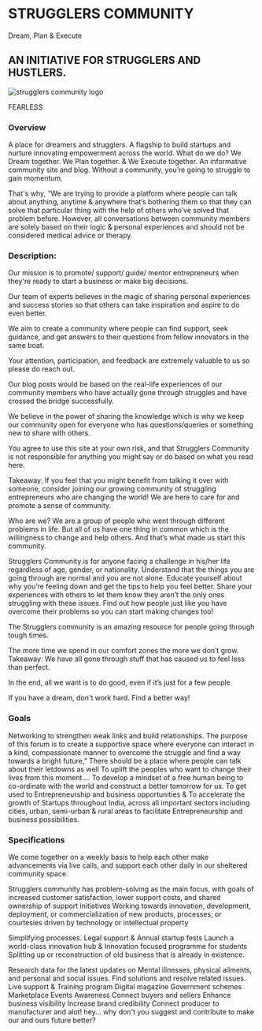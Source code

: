 <h1>STRUGGLERS COMMUNITY</h1>

<caption>Dream, Plan & Execute</caption>

<h2>AN INITIATIVE FOR STRUGGLERS AND HUSTLERS.</h2>


![strugglers community logo](https://github.com/user-attachments/assets/082c5410-f659-4019-be60-ac2f6824e43a)


<author>FEARLESS</author>

<h3>Overview</h3>
<p>A place for dreamers and strugglers.
A flagship to build startups and nurture innovating empowerment across the world.
What do we do?
We Dream together. 
We Plan together. 
&
We Execute together. 
An informative community site and blog. 
Without a community, you’re going to struggle to gain momentum. 

That's why,
“We are trying to provide a platform where people can talk about anything, anytime & anywhere that’s bothering them so that they can solve that particular thing with the help of others who’ve solved that problem before. 
However, all conversations between community members are solely based on their logic & personal experiences and should not be considered medical advice or therapy.
</p>

<h3>Description:</h3> 
<p>Our mission is to promote/ support/ guide/ mentor entrepreneurs when they're ready to start a business or make big decisions.

Our team of experts believes in the magic of sharing personal experiences and success stories so that others can take inspiration and aspire to do even better.

We aim to create a community where people can find support, seek guidance, and get answers to their questions from fellow innovators in the same boat.

Your attention, participation, and feedback are extremely valuable to us so please do reach out.

Our blog posts would be based on the real-life experiences of our community members who have actually gone through struggles and have crossed the bridge successfully.

We believe in the power of sharing the knowledge which is why we keep our community open for everyone who has questions/queries or something new to share with others.

You agree to use this site at your own risk, and that Strugglers Community is not responsible for anything you might say or do based on what you read here.

Takeaway: If you feel that you might benefit from talking it over with someone, consider joining our growing community of struggling entrepreneurs who are changing the world!
We are here to care for and promote a sense of community.



Who are we?
We are a group of people who went through different problems in life. But all of us have one thing in common which is the willingness to change and help others. And that’s what made us start this community.


Strugglers Community is for anyone facing a challenge in his/her life regardless of age, gender, or nationality.
Understand that the things you are going through are normal and you are not alone.
Educate yourself about why you’re feeling down and get the tips to help you feel better.
Share your experiences with others to let them know they aren’t the only ones struggling with these issues.
Find out how people just like you have overcome their problems so you can start making changes too!

The Strugglers community is an amazing resource for people going through tough times.

The more time we spend in our comfort zones the more we don’t grow.
Takeaway: We have all gone through stuff that has caused us to feel less than perfect.

In the end, all we want is to do good, even if it’s just for a few people

If you have a dream, don't work hard. Find a better way!
</p>

<h3>Goals</h3>

<p>Networking to strengthen weak links and build relationships.
The purpose of this forum is to create a supportive space where everyone can interact in a kind, compassionate manner to overcome the struggle and find a way towards a bright future,”
There should be a place where people can talk about their letdowns as well
To uplift the peoples who want to change their lives from this moment…. 
To develop a mindset of a free human being to co-ordinate with the world and construct a better tomorrow for us. 
To get used to Entrepreneurship and business opportunities & To accelerate the growth of Startups throughout India, across all important sectors including cities, urban, semi-urban & rural areas to facilitate Entrepreneurship and business possibilities.
</p>

<h3>Specifications</h3>
<p>We come together on a weekly basis to help each other make advancements via live calls, and support each other daily in our sheltered community space.

Strugglers community has problem-solving as the main focus, with goals of increased customer satisfaction, lower support costs, and shared ownership of support initiatives
Working towards innovation, development, deployment, or commercialization of new products, processes, or courtesies driven by technology or intellectual property 

Simplifying processes. 
Legal support & Annual startup fests 
Launch a world-class innovation hub & Innovation focused programme for students  
Splitting up or reconstruction of old business that is already in existence.  

Research data for the latest updates on Mental illnesses, physical ailments, and personal and social issues.
Find solutions and resolve related issues. 
Live support  & Training program 
Digital magazine  Government schemes 
Marketplace 
Events Awareness 
Connect buyers and sellers 
Enhance business visibility 
Increase brand credibility
Connect producer to manufacturer 
and alot! hey... why don't you suggest and contribute to make our and ours future better?
